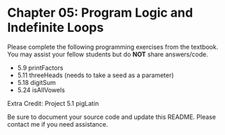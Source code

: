 # Chapter 05: Program Logic and Indefinite Loops

Please complete the following programming exercises from the textbook. You may assist your fellow students but do **NOT** share answers/code.

- 5.9  printFactors
- 5.11 threeHeads (needs to take a seed as a parameter)
- 5.18 digitSum
- 5.24 isAllVowels

Extra Credit: Project 5.1 pigLatin

Be sure to document your source code and update this README. Please contact me if you need assistance.
